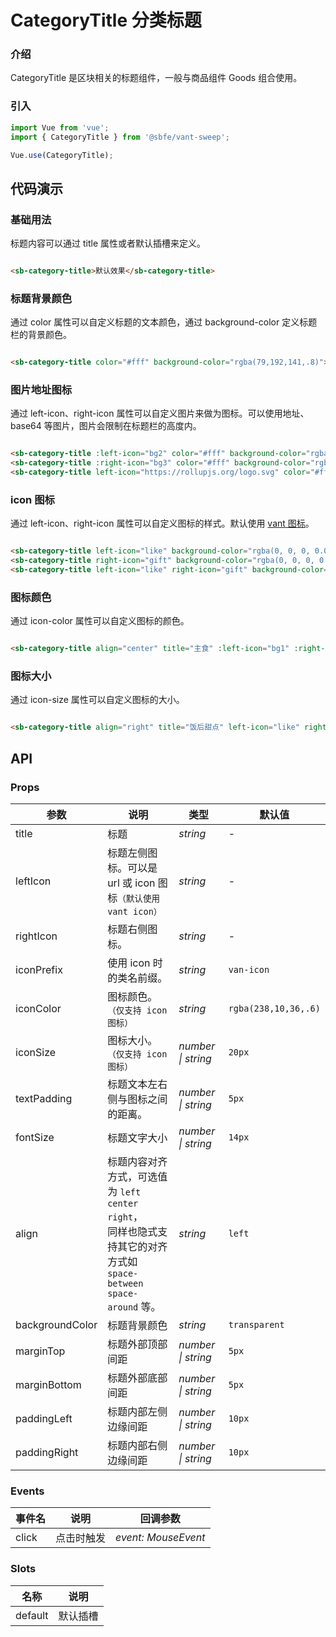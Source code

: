 # CategoryTitle 分类标题

### 介绍

CategoryTitle 是区块相关的标题组件，一般与商品组件 Goods 组合使用。

### 引入

```js
import Vue from 'vue';
import { CategoryTitle } from '@sbfe/vant-sweep';

Vue.use(CategoryTitle);
```

## 代码演示

### 基础用法

标题内容可以通过 title 属性或者默认插槽来定义。

```html

<sb-category-title>默认效果</sb-category-title>
```

### 标题背景颜色

通过 color 属性可以自定义标题的文本颜色，通过 background-color 定义标题栏的背景颜色。

```html

<sb-category-title color="#fff" background-color="rgba(79,192,141,.8)">默认效果</sb-category-title>
```

### 图片地址图标

通过 left-icon、right-icon 属性可以自定义图片来做为图标。可以使用地址、base64 等图片，图片会限制在标题栏的高度内。

```html

<sb-category-title :left-icon="bg2" color="#fff" background-color="rgba(0,0,0,.1)">七欣天海鲜推荐</sb-category-title>
<sb-category-title :right-icon="bg3" color="#fff" background-color="rgba(0,0,0,.1)">海鲜大餐</sb-category-title>
<sb-category-title left-icon="https://rollupjs.org/logo.svg" color="#fff" background-color="rgba(0,0,0,.1)">推荐</sb-category-title>
```

### icon 图标

通过 left-icon、right-icon 属性可以自定义图标的样式。默认使用 [vant 图标](https://vant-contrib.gitee.io/vant/v3/#/zh-CN/icon)。

```html

<sb-category-title left-icon="like" background-color="rgba(0, 0, 0, 0.025)">收藏</sb-category-title>
<sb-category-title right-icon="gift" background-color="rgba(0, 0, 0, 0.025)">礼物</sb-category-title>
<sb-category-title left-icon="like" right-icon="gift" background-color="rgba(0, 0, 0, 0.025)">收藏礼物</sb-category-title>
```

### 图标颜色

通过 icon-color 属性可以自定义图标的颜色。

```html

<sb-category-title align="center" title="主食" :left-icon="bg1" :right-icon="bg1" color="blue"/>
```

### 图标大小

通过 icon-size 属性可以自定义图标的大小。

```html

<sb-category-title align="right" title="饭后甜点" left-icon="like" right-icon="gift" icon-size="32"/>
```

## API

### Props

| 参数 | 说明 | 类型 | 默认值 |
| --- | --- | --- | --- |
| title | 标题 | _string_ | - |
| leftIcon | 标题左侧图标。可以是 url 或 icon 图标`（默认使用 vant icon）` | _string_ | - |
| rightIcon | 标题右侧图标。 | _string_ | - |
| iconPrefix | 使用 icon 时的类名前缀。 | _string_ | `van-icon` |
| iconColor | 图标颜色。`（仅支持 icon 图标）` | _string_ | `rgba(238,10,36,.6)` |
| iconSize | 图标大小。`（仅支持 icon 图标）` | _number \| string_ | `20px` |
| textPadding | 标题文本左右侧与图标之间的距离。 | _number \| string_ | `5px` | | color | 标题文字颜色 | _string_ | - |
| fontSize | 标题文字大小 | _number \| string_ | `14px` |
| align | 标题内容对齐方式，可选值为 `left` `center` `right`，<br>同样也隐式支持其它的对齐方式如 `space-between` `space-around` 等。 | _string_ | `left` |
| backgroundColor | 标题背景颜色 | _string_ | `transparent` |
| marginTop | 标题外部顶部间距 | _number \| string_ | `5px` |
| marginBottom | 标题外部底部间距 | _number \| string_ | `5px` |
| paddingLeft | 标题内部左侧边缘间距 | _number \| string_ | `10px` |
| paddingRight | 标题内部右侧边缘间距 | _number \| string_ | `10px` |

### Events

| 事件名 | 说明       | 回调参数            |
| ------ | ---------- | ------------------- |
| click  | 点击时触发 | _event: MouseEvent_ |

### Slots

| 名称    | 说明     |
| ------- | -------- |
| default | 默认插槽 |
